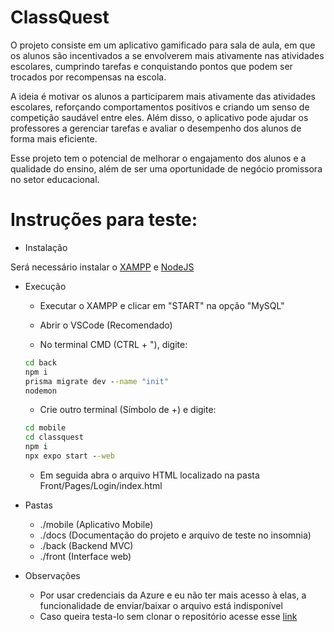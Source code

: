 # ClassQuest 

 O projeto consiste em um aplicativo gamificado para sala de aula, em que os alunos são incentivados a se envolverem mais ativamente nas atividades escolares, cumprindo tarefas e conquistando pontos que podem ser trocados por recompensas na escola.

 A ideia é motivar os alunos a participarem mais ativamente das atividades escolares, reforçando comportamentos positivos e criando um senso de competição saudável entre eles. Além disso, o aplicativo pode ajudar os professores a gerenciar tarefas e avaliar o desempenho dos alunos de forma mais eficiente.

 Esse projeto tem o potencial de melhorar o engajamento dos alunos e a qualidade do ensino, além de ser uma oportunidade de negócio promissora no setor educacional.

# Instruções para teste: 

- Instalação

Será necessário instalar o [XAMPP](https://www.apachefriends.org/pt_br/index.html) e [NodeJS](https://nodejs.org/en)

- Execução
   - Executar o XAMPP e clicar em "START" na opção "MySQL"
     
   - Abrir o VSCode (Recomendado)
     
   - No terminal CMD (CTRL + "), digite:


    ```cmd
    cd back
    npm i
    prisma migrate dev --name "init"
    nodemon
    ```
    - Crie outro terminal (Símbolo de +) e digite:
      


     ```cmd
     cd mobile
     cd classquest
     npm i
     npx expo start --web
     ```
     
     - Em seguida abra o arquivo HTML localizado na pasta Front/Pages/Login/index.html
       
 - Pastas
   - ./mobile (Aplicativo Mobile)
   - ./docs (Documentação do projeto e arquivo de teste no insomnia)
   - ./back (Backend MVC)
   - ./front (Interface web)
  
 - Observações
   - Por usar credenciais da Azure e eu não ter mais acesso à elas, a funcionalidade de enviar/baixar o arquivo está indisponível
   - Caso queira testa-lo sem clonar o repositório acesse esse [link](https://classquest-site-production.up.railway.app/)
